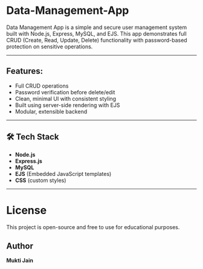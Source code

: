 # Data-Management-App
Data Management App is a simple and secure user management system built with Node.js, Express, MySQL, and EJS. 
This app demonstrates full CRUD (Create, Read, Update, Delete) functionality with password-based protection on sensitive operations. 

---

## Features:
 - Full CRUD operations  
 - Password verification before delete/edit  
 - Clean, minimal UI with consistent styling  
 - Built using server-side rendering with EJS  
 - Modular, extensible backend

---

 ## 🛠️ Tech Stack
- **Node.js**  
- **Express.js**  
- **MySQL**  
- **EJS** (Embedded JavaScript templates)  
- **CSS** (custom styles)

---
# License
This project is open-source and free to use for educational purposes.

## Author
**Mukti Jain**
